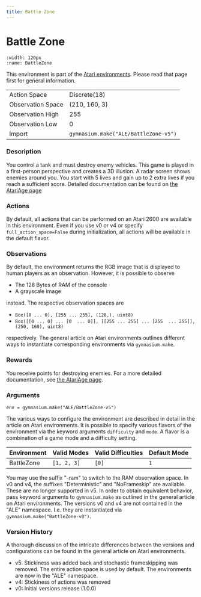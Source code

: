 ```yaml
---
title: Battle Zone
---
```

   
# Battle Zone

```{figure} ../../_static/videos/atari/battle_zone.gif 
:width: 120px
:name: BattleZone
```

This environment is part of the <a href='..'>Atari environments</a>. Please read that page first for general information.

|   |   |
|---|---|
| Action Space | Discrete(18) |
| Observation Space | (210, 160, 3) |
| Observation High | 255 |
| Observation Low | 0 |
| Import | `gymnasium.make("ALE/BattleZone-v5")` | 

### Description
You control a tank and must destroy enemy vehicles. This game is played in a first-person perspective and creates 
a 3D illusion. A radar screen shows enemies around you. You start with 5 lives and gain up to 2 extra lives if you reach
a sufficient score.
Detailed documentation can be found on [the AtariAge page](https://atariage.com/manual_html_page.php?SystemID=2600&SoftwareID=859&itemTypeID=HTMLMANUAL)


### Actions
By default, all actions that can be performed on an Atari 2600 are available in this environment.
Even if you use v0 or v4 or specify `full_action_space=False` during initialization, all actions 
will be available in the default flavor.


### Observations
By default, the environment returns the RGB image that is displayed to human players as an observation. However, it is
possible to observe
- The 128 Bytes of RAM of the console
- A grayscale image

instead. The respective observation spaces are
- `Box([0 ... 0], [255 ... 255], (128,), uint8)`
- `Box([[0 ... 0]
 ...
 [0  ... 0]], [[255 ... 255]
 ...
 [255  ... 255]], (250, 160), uint8)
`

respectively. The general article on Atari environments outlines different ways to instantiate corresponding environments
via `gymnasium.make`.

### Rewards
You receive points for destroying enemies.
For a more detailed documentation, see [the AtariAge page](https://atariage.com/manual_html_page.php?SystemID=2600&SoftwareID=859&itemTypeID=HTMLMANUAL).


### Arguments

```
env = gymnasium.make("ALE/BattleZone-v5")
```

The various ways to configure the environment are described in detail in the article on Atari environments.
It is possible to specify various flavors of the environment via the keyword arguments `difficulty` and `mode`. 
A flavor is a combination of a game mode and a difficulty setting.

|      Environment | Valid Modes                                                                                                                                                                         | Valid Difficulties | Default Mode |
|------------------|-------------------------------------------------------------------------------------------------------------------------------------------------------------------------------------|--------------------|--------------|
|       BattleZone | `[1, 2, 3]`                                                                                                                                                                         |              `[0]` | `1`          |

You may use the suffix "-ram" to switch to the RAM observation space. In v0 and v4, the suffixes "Deterministic" and "NoFrameskip" 
are available. These are no longer supported in v5. In order to obtain equivalent behavior, pass keyword arguments to `gymnasium.make` as outlined in 
the general article on Atari environments.
The versions v0 and v4 are not contained in the "ALE" namespace. I.e. they are instantiated via `gymnasium.make("BattleZone-v0")`.

### Version History
A thorough discussion of the intricate differences between the versions and configurations can be found in the
general article on Atari environments. 

* v5: Stickiness was added back and stochastic frameskipping was removed. The entire action space is used by default. The environments are now in the "ALE" namespace.
* v4: Stickiness of actions was removed
* v0: Initial versions release (1.0.0)
